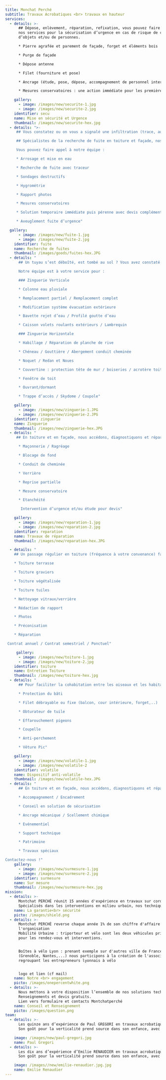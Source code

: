 ```yaml
---
title: Monchat Perché
subtitle: Travaux Acrobatiques <br> travaux en hauteur
services:
  - details: >-
      ## Dépose, enlèvement, réparation, refixation, vous pouvez faire appel à
      nos services pour la sécurisation d’urgence en cas de risque de chute
      d’objets et/ou de personnes.

      * Pierre agrafée et parement de façade, forget et éléments bois

      * Purge de façade

      * Dépose antenne

      * Filet (fourniture et pose)

      * Ancrage (étude, pose, dépose, accompagnement de personnel intervenant)

      * Mesures conservatoires : une action immédiate pour les premières réparations

    gallery:
      - image: /images/new/securite-1.jpg
      - image: /images/new/securite-2.jpg
    identifier: secu
    name: Mise en sécurité et Urgence
    thumbnail: /images/new/securite-hex.jpg
  - details: ">-
     ## Vous constatez ou on vous a signalé une infiltration (trace, auréole, humidité) lors d’épisodes d’intempéries et vous avez besoin de déterminer l’origine des infiltrations ?

     ## Spécialistes de la recherche de fuite en toiture et façade, nos techniques de cordes nous permettent de vous proposer un état des lieux complets avec réalisation de mesures conservatoires immédiates.

     Vous pouvez faire appel à notre équipe :

     * Arrosage et mise en eau

     * Recherche de fuite avec traceur

     * Sondages destructifs

     * Hygrométrie

     * Rapport photos

     * Mesures conservatoires

     * Solution temporaire immédiate puis pérenne avec devis complémentaire

     * Aveuglement fuite d’urgence"

  gallery:
      - image: /images/new/fuite-1.jpg
      - image: /images/new/fuite-2.jpg
    identifier: fuite
    name: Recherche de fuites
    thumbnail: /images/goods/fuites-hex.JPG
  - details: "
      ## Un tuyau s’est déboîté, est tombé au sol ? Vous avez constaté un défaut sur les chéneaux , gouttières, ou vous constaté un ruissellement excessif des eaux pluviales ?

      Notre équipe est à votre service pour :

      ### Zinguerie Verticale

      * Colonne eau pluviale

      * Remplacement partiel / Remplacement complet

      * Modification système évacuation extérieure

      * Bavette rejet d’eau / Profilé goutte d’eau

      * Caisson volets roulants extérieurs / Lambrequin

      ### Zinguerie Horizontale

      * Habillage / Réparation de planche de rive

      * Chéneau / Gouttière / Abergement conduit cheminée

      * Noquet / Redan et Noues

      * Couvertine : protection tête de mur / boiseries / acrotère toiture

      * Fenêtre de toit

      * Ouvrant/dormant

      * Trappe d’accès / Skydome / Coupole"

    gallery:
      - image: /images/new/zinguerie-1.JPG
      - image: /images/new/zinguerie-2.JPG
    identifier: zinguerie
    name: Zinguerie
    thumbnail: /images/new/zinguerie-hex.JPG
  - details: "
     ## En toiture et en façade, nous accédons, diagnostiquons et réparons : Mesures conservatoires après recherche de fuite en zone inaccessible et réparation d’urgence.

      * Maçonnerie / Ragréage

      * Blocage de fond

      * Conduit de cheminée

      * Verrière

      * Reprise partielle

      * Mesure conservatoire

      * Etanchéité

       Intervention d’urgence et/ou étude pour devis"

    gallery:
      - image: /images/new/reparation-1.jpg
      - image: /images/new/reparation-2.jpg
    identifier: reparation
    name: Travaux de réparation
    thumbnail: /images/new/reparation-hex.JPG

  - details: "
    ## Un passage régulier en toiture (fréquence à votre convenance) favorise le prolongement de bon état du bâti et limite le risque d’infiltrations, lié aux fuites par débordement ou obstruction des évacuations.

    * Toiture terrasse

    * Toiture graviers

    * Toiture végétalisée

    * Toiture tuiles

    * Nettoyage vitraux/verrière

    * Rédaction de rapport

    * Photos

    * Préconisation

    * Réparation

 Contrat annuel / Contrat semestriel / Ponctuel"

     gallery:
      - image: /images/new/toiture-1.jpg
      - image: /images/new/toiture-2.jpg
    identifier: toiture
    name: Entretien Toiture
    thumbnail: /images/new/toiture-hex.jpg
  - details: "
      ## Pour faciliter la cohabitation entre les oiseaux et les habitants, nous étudions leur comportement sur site en fonction de la configuration du bâti et vous préconisons une, ou plusieurs solutions combinées :

      * Protection du bâti

      * Filet débrayable ou fixe (balcon, cour intérieure, forget,..)

      * Obturateur de tuile

      * Effarouchement pigeons

      * Coupelle

      * Anti-perchement

      * Vêture Pic"

    gallery:
      - image: /images/new/volatile-1.jpg
      - image: /images/new/volatile-2
    identifier: volatile
    name: Dispositif anti-volatile
    thumbnail: /images/new/volatile-hex.JPG
  - details: "
      ## En toiture et en façade, nous accédons, diagnostiquons et réparons : Mesures conservatoires après recherche de fuite en zone inaccessible et réparation d’urgence.

      * Accompagnement / Encadrement  

      * Conseil en solution de sécurisation  

      * Ancrage mécanique / Scellement chimique  

      * Evénementiel  

      * Support technique  

      * Patrimoine   

      * Travaux spéciaux    

Contactez-nous !"
    gallery:
      - image: /images/new/surmesure-1.jpg
      - image: /images/new/surmesure-2.jpg
    identifier: surmesure
    name: Sur mesure
    thumbnail: /images/new/surmesure-hex.jpg
mission:
  - details: >-
      Montchat PERCHÉ réunit 15 années d'expérience en travaux sur cordes au service d'interventions sécurisées en hauteur et d'accès difficile.  
      Spécialisés dans les interventions en milieu urbain, nos techniques de cordes nous permettent un accès rapide et en toute sécurité dans les zones difficiles d'accès.
    name: La garantie<br> sécurité
    picto: /images/shield.png
  - details: >-
      Montchat PERCHÉ reverse chaque année 1% de son chiffre d'affaire à
      l'organisation
      Mobilité Urbaine : triporteur et vélo sont les deux véhicules privilégiés
      pour les rendez-vous et interventions.


      Boîtes à vélo Lyon : prenant exemple sur d'autres ville de France
      (Grenoble, Nantes,...) nous participons à la création de l'association
      regroupant les entrepreneurs lyonnais à vélo


      logo et lien (cf mail)
    name: Notre <br> engagement
    picto: /images/onepercentwhite.png
  - details: >-
      Nous mettons à votre disposition l’ensemble de nos solutions techniques pour vous accompagner dans vos démarches d’entretien des bâtis, neuf et anciens, en zone d’accès difficile.
      Renseignements et devis gratuits.
      Lien vers formulaire et contacts Montchatperché
    name: Conseil et Renseignement
    picto: /images/question.png
team:
  - details: >-
      Les quinze ans d’expérience de Paul GREGORI en travaux acrobatiques et dans l'encadrement de personnes permet à notre équipe d'être le partenaire d'accès technique de nombreux corps de métiers complémentaires (couvreur, plombier, électricien, désamianteur, huissier, expert, bureau d'études, cabinet d'architecte,...)  
      Son goût pour la verticalité prend source dans son enfance, avec la découverte de l’escalade qu’il pratique encore aujourd’hui.

    image: /images/new/paul-gregori.jpg
    name: Paul Gregori
  - details: >-
      Les dix ans d’expérience d’Emilie RENAUDIER en travaux acrobatiques permet à notre équipe de proposer une large gamme de solutions techniques s’illustrant dans la complémentarité entre les besoins de nos clients et nos compétences.  
      Son goût pour la verticalité prend source dans son enfance, avec la découverte de la spéléologie qu’elle pratique encore aujourd’hui.

    image: /images//new/emilie-renaudier.jpg.jpg
    name: Emilie Renaudier
---
```

